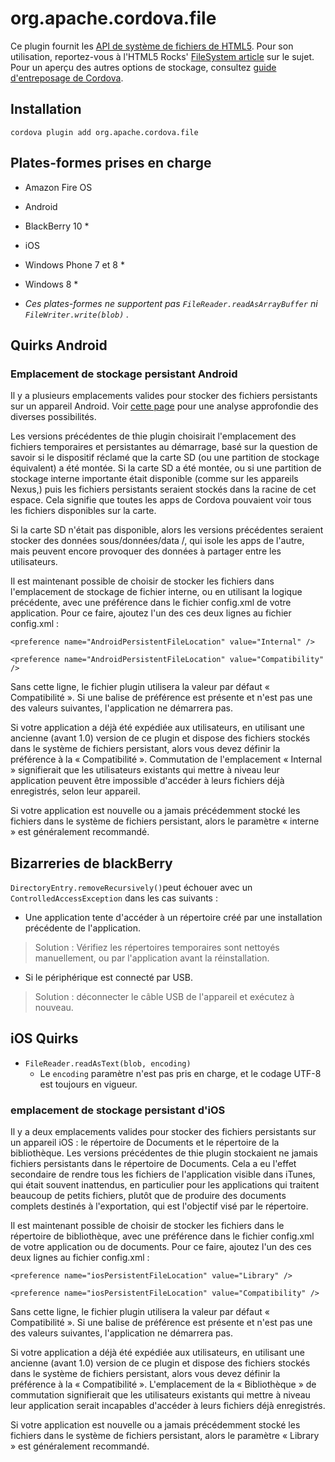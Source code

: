 <!---
    Licensed to the Apache Software Foundation (ASF) under one
    or more contributor license agreements.  See the NOTICE file
    distributed with this work for additional information
    regarding copyright ownership.  The ASF licenses this file
    to you under the Apache License, Version 2.0 (the
    "License"); you may not use this file except in compliance
    with the License.  You may obtain a copy of the License at

      http://www.apache.org/licenses/LICENSE-2.0

    Unless required by applicable law or agreed to in writing,
    software distributed under the License is distributed on an
    "AS IS" BASIS, WITHOUT WARRANTIES OR CONDITIONS OF ANY
    KIND, either express or implied.  See the License for the
    specific language governing permissions and limitations
    under the License.
-->

# org.apache.cordova.file

Ce plugin fournit les [API de système de fichiers de HTML5][1]. Pour son utilisation, reportez-vous à l'HTML5 Rocks' [FileSystem article][2] sur le sujet. Pour un aperçu des autres options de stockage, consultez [guide d'entreposage de Cordova][3].

 [1]: http://dev.w3.org/2009/dap/file-system/pub/FileSystem/
 [2]: http://www.html5rocks.com/en/tutorials/file/filesystem/
 [3]: http://cordova.apache.org/docs/en/edge/cordova_storage_storage.md.html

## Installation

    cordova plugin add org.apache.cordova.file
    

## Plates-formes prises en charge

*   Amazon Fire OS
*   Android
*   BlackBerry 10 *
*   iOS
*   Windows Phone 7 et 8 *
*   Windows 8 *

* *Ces plates-formes ne supportent pas `FileReader.readAsArrayBuffer` ni `FileWriter.write(blob)` .*

## Quirks Android

### Emplacement de stockage persistant Android

Il y a plusieurs emplacements valides pour stocker des fichiers persistants sur un appareil Android. Voir [cette page][4] pour une analyse approfondie des diverses possibilités.

 [4]: http://developer.android.com/guide/topics/data/data-storage.html

Les versions précédentes de thie plugin choisirait l'emplacement des fichiers temporaires et persistantes au démarrage, basé sur la question de savoir si le dispositif réclamé que la carte SD (ou une partition de stockage équivalent) a été montée. Si la carte SD a été montée, ou si une partition de stockage interne importante était disponible (comme sur les appareils Nexus,) puis les fichiers persistants seraient stockés dans la racine de cet espace. Cela signifie que toutes les apps de Cordova pouvaient voir tous les fichiers disponibles sur la carte.

Si la carte SD n'était pas disponible, alors les versions précédentes seraient stocker des données sous/données/data /<packageid>, qui isole les apps de l'autre, mais peuvent encore provoquer des données à partager entre les utilisateurs.

Il est maintenant possible de choisir de stocker les fichiers dans l'emplacement de stockage de fichier interne, ou en utilisant la logique précédente, avec une préférence dans le fichier config.xml de votre application. Pour ce faire, ajoutez l'un des ces deux lignes au fichier config.xml :

    <preference name="AndroidPersistentFileLocation" value="Internal" />
    
    <preference name="AndroidPersistentFileLocation" value="Compatibility" />
    

Sans cette ligne, le fichier plugin utilisera la valeur par défaut « Compatibilité ». Si une balise de préférence est présente et n'est pas une des valeurs suivantes, l'application ne démarrera pas.

Si votre application a déjà été expédiée aux utilisateurs, en utilisant une ancienne (avant 1.0) version de ce plugin et dispose des fichiers stockés dans le système de fichiers persistant, alors vous devez définir la préférence à la « Compatibilité ». Commutation de l'emplacement « Internal » signifierait que les utilisateurs existants qui mettre à niveau leur application peuvent être impossible d'accéder à leurs fichiers déjà enregistrés, selon leur appareil.

Si votre application est nouvelle ou a jamais précédemment stocké les fichiers dans le système de fichiers persistant, alors le paramètre « interne » est généralement recommandé.

## Bizarreries de blackBerry

`DirectoryEntry.removeRecursively()`peut échouer avec un `ControlledAccessException` dans les cas suivants :

*   Une application tente d'accéder à un répertoire créé par une installation précédente de l'application.

> Solution : Vérifiez les répertoires temporaires sont nettoyés manuellement, ou par l'application avant la réinstallation.

*   Si le périphérique est connecté par USB.

> Solution : déconnecter le câble USB de l'appareil et exécutez à nouveau.

## iOS Quirks

*   `FileReader.readAsText(blob, encoding)` 
    *   Le `encoding` paramètre n'est pas pris en charge, et le codage UTF-8 est toujours en vigueur.

### emplacement de stockage persistant d'iOS

Il y a deux emplacements valides pour stocker des fichiers persistants sur un appareil iOS : le répertoire de Documents et le répertoire de la bibliothèque. Les versions précédentes de thie plugin stockaient ne jamais fichiers persistants dans le répertoire de Documents. Cela a eu l'effet secondaire de rendre tous les fichiers de l'application visible dans iTunes, qui était souvent inattendus, en particulier pour les applications qui traitent beaucoup de petits fichiers, plutôt que de produire des documents complets destinés à l'exportation, qui est l'objectif visé par le répertoire.

Il est maintenant possible de choisir de stocker les fichiers dans le répertoire de bibliothèque, avec une préférence dans le fichier config.xml de votre application ou de documents. Pour ce faire, ajoutez l'un des ces deux lignes au fichier config.xml :

    <preference name="iosPersistentFileLocation" value="Library" />
    
    <preference name="iosPersistentFileLocation" value="Compatibility" />
    

Sans cette ligne, le fichier plugin utilisera la valeur par défaut « Compatibilité ». Si une balise de préférence est présente et n'est pas une des valeurs suivantes, l'application ne démarrera pas.

Si votre application a déjà été expédiée aux utilisateurs, en utilisant une ancienne (avant 1.0) version de ce plugin et dispose des fichiers stockés dans le système de fichiers persistant, alors vous devez définir la préférence à la « Compatibilité ». L'emplacement de la « Bibliothèque » de commutation signifierait que les utilisateurs existants qui mettre à niveau leur application serait incapables d'accéder à leurs fichiers déjà enregistrés.

Si votre application est nouvelle ou a jamais précédemment stocké les fichiers dans le système de fichiers persistant, alors le paramètre « Library » est généralement recommandé.